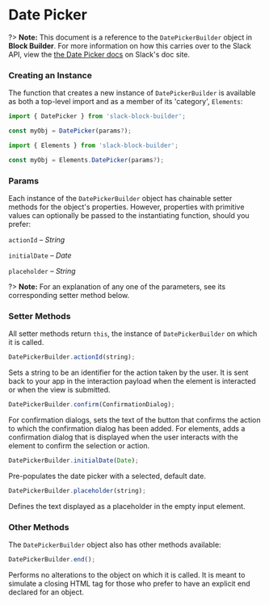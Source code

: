 # Date Picker

?> **Note:** This document is a reference to the `DatePickerBuilder` object in **Block Builder**. For more information on how this carries over to the Slack API, view the [the Date Picker docs](https:&#x2F;&#x2F;api.slack.com&#x2F;reference&#x2F;block-kit&#x2F;block-elements#datepicker) on Slack's doc site.

### Creating an Instance 

The function that creates a new instance of `DatePickerBuilder` is available as both a top-level import and as a member of its 'category', `Elements`:

```javascript
import { DatePicker } from 'slack-block-builder';

const myObj = DatePicker(params?);

```

```javascript
import { Elements } from 'slack-block-builder';

const myObj = Elements.DatePicker(params?);
```

### Params

Each instance of the `DatePickerBuilder` object has chainable setter methods for the object's properties. However, properties with primitive values can optionally be passed to the instantiating function, should you prefer:

`actionId` – *String*

`initialDate` – *Date*

`placeholder` – *String*


?> **Note:** For an explanation of any one of the parameters, see its corresponding setter method below.

### Setter Methods

All setter methods return `this`, the instance of `DatePickerBuilder` on which it is called.

```javascript
DatePickerBuilder.actionId(string);
```

Sets a string to be an identifier for the action taken by the user. It is sent back to your app in the interaction payload when the element is interacted or when the view is submitted. 
```javascript
DatePickerBuilder.confirm(ConfirmationDialog);
```

For confirmation dialogs, sets the text of the button that confirms the action to which the confirmation dialog has been added. For elements, adds a confirmation dialog that is displayed when the user interacts with the element to confirm the selection or action. 
```javascript
DatePickerBuilder.initialDate(Date);
```

Pre-populates the date picker with a selected, default date. 
```javascript
DatePickerBuilder.placeholder(string);
```

Defines the text displayed as a placeholder in the empty input element. 

### Other Methods

The `DatePickerBuilder` object also has other methods available:

```javascript
DatePickerBuilder.end();
```

Performs no alterations to the object on which it is called. It is meant to simulate a closing HTML tag for those who prefer to have an explicit end declared for an object. 
